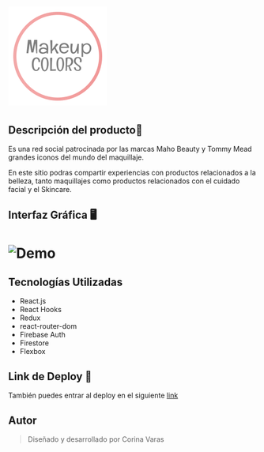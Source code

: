# ![logo](./src/assets/image/logoMD.png)

## Descripción del producto📎

Es una red social patrocinada por las marcas Maho Beauty y Tommy Mead grandes iconos del mundo del maquillaje.

En este sitio podras compartir experiencias con productos relacionados a la belleza, tanto maquillajes como productos relacionados con el cuidado facial y el Skincare.

## Interfaz Gráfica 🖥
# ![Demo](./src/assets/image/demo.gif)

## Tecnologías Utilizadas

- React.js
- React Hooks
- Redux
- react-router-dom
- Firebase Auth
- Firestore 
- Flexbox


 ## Link de Deploy 🚀

También puedes entrar al deploy en el siguiente [link](https://redsocial-makeup.web.app/)

## Autor
> Diseñado y desarrollado por Corina Varas 



